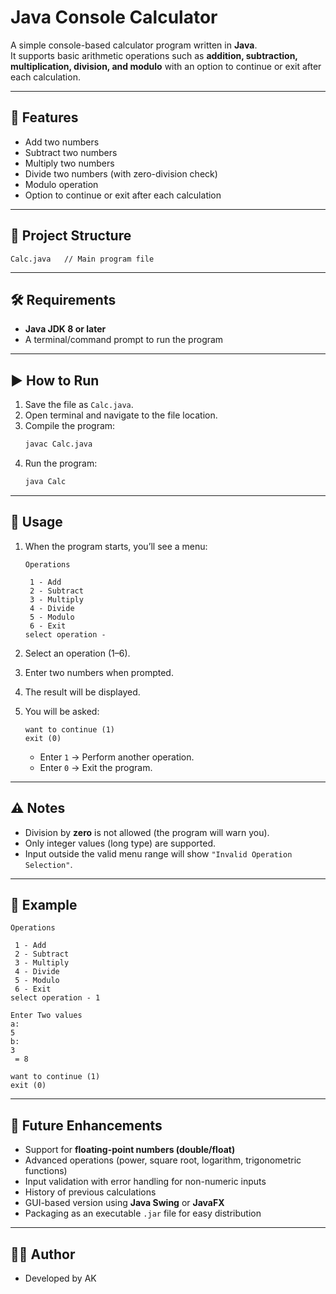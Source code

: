 # Java Console Calculator

A simple console-based calculator program written in **Java**.  
It supports basic arithmetic operations such as **addition, subtraction, multiplication, division, and modulo** with an option to continue or exit after each calculation.  

---

## 🚀 Features
- Add two numbers  
- Subtract two numbers  
- Multiply two numbers  
- Divide two numbers (with zero-division check)  
- Modulo operation  
- Option to continue or exit after each calculation  

---

## 📂 Project Structure
```
Calc.java   // Main program file
```

---

## 🛠️ Requirements
- **Java JDK 8 or later**  
- A terminal/command prompt to run the program  

---

## ▶️ How to Run
1. Save the file as `Calc.java`.
2. Open terminal and navigate to the file location.
3. Compile the program:
   ```bash
   javac Calc.java
   ```
4. Run the program:
   ```bash
   java Calc
   ```

---

## 📖 Usage
1. When the program starts, you’ll see a menu:

   ```
   Operations 

    1 - Add 
    2 - Subtract 
    3 - Multiply 
    4 - Divide 
    5 - Modulo 
    6 - Exit 
   select operation -
   ```

2. Select an operation (1–6).  
3. Enter two numbers when prompted.  
4. The result will be displayed.  
5. You will be asked:
   ```
   want to continue (1)
   exit (0)
   ```
   - Enter `1` → Perform another operation.  
   - Enter `0` → Exit the program.  

---

## ⚠️ Notes
- Division by **zero** is not allowed (the program will warn you).  
- Only integer values (long type) are supported.  
- Input outside the valid menu range will show `"Invalid Operation Selection"`.  

---

## 📌 Example
```
Operations 

 1 - Add 
 2 - Subtract 
 3 - Multiply 
 4 - Divide 
 5 - Modulo 
 6 - Exit 
select operation - 1

Enter Two values 	
a: 
5
b: 
3
 = 8

want to continue (1)
exit (0) 
```

---

## 🔮 Future Enhancements
- Support for **floating-point numbers (double/float)**  
- Advanced operations (power, square root, logarithm, trigonometric functions)  
- Input validation with error handling for non-numeric inputs  
- History of previous calculations  
- GUI-based version using **Java Swing** or **JavaFX**  
- Packaging as an executable `.jar` file for easy distribution  

---

## 👨‍💻 Author
- Developed by AK  


